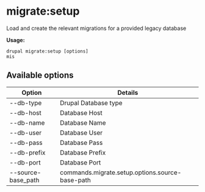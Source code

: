 # migrate:setup
Load and create the relevant migrations for a provided legacy database

**Usage:**
```
drupal migrate:setup [options]
mis
```

## Available options
Option | Details
-------|-------------
--db-type | Drupal Database type
--db-host | Database Host
--db-name | Database Name
--db-user | Database User
--db-pass | Database Pass
--db-prefix | Database Prefix
--db-port | Database Port
--source-base_path | commands.migrate.setup.options.source-base-path
